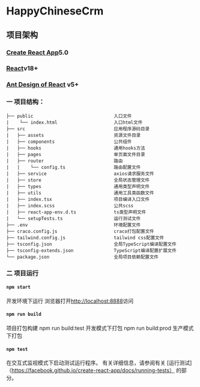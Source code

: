 # HappyChineseCrm

## 项目架构 

### [Create React App](https://create-react-app.dev/docs/getting-started)5.0
### [React](https://create-react-app.dev/docs/getting-started)v18+
### [Ant Design of React](https://ant.design/docs/react/introduce-cn) v5+
### 一 项目结构：
```
├── public                              入口文件
|    └── index.html                     入口html文件
├── src                                 应用程序源码目录
|   ├── assets                          资源文件目录
|   ├── components                      公共组件
|   ├── hooks                           通用hooks方法
|   ├── pages                           单页面文件目录
|   ├── router                          路由
|   |    └── config.ts                  路由配置文件
|   ├── service                         axios请求服务文件
|   ├── store                           全局状态管理文件
|   ├── types                           通用类型声明文件
|   ├── utils                           通用工具类函数文件
|   ├── index.tsx                       项目编译入口文件
|   ├── index.scss                      公共scss
|   ├── react-app-env.d.ts              ts类型声明文件
|   └── setupTests.ts                   运行测试文件
├── .env                                环境配置文件
├── craco.config.js                     craco打包配置文件
├── tailwind.config.js                  tailwind css配置文件
├── tsconfig.json                       全局TypeScript编译配置文件
├── tsconfig-extends.json               TypeScript编译配置扩展文件
└── package.json                        全局项目依赖配置文件
```

### 二 项目运行
#### `npm start`

开发环境下运行
浏览器打开[http://localhost:8888](http://localhost:8888)访问

#### `npm run build`

项目打包构建
npm run build:test 开发模式下打包
npm run build:prod 生产模式下打包

#### `npm test`
在交互式监视模式下启动测试运行程序。
有关详细信息，请参阅有关 [运行测试]（https://facebook.github.io/create-react-app/docs/running-tests） 的部分。